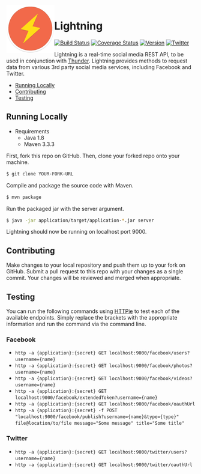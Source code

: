<img align="left" src="application/src/main/resources/logo.png">

# Lightning
[![Build Status](https://travis-ci.org/RohanNagar/lightning.svg?branch=master)](https://travis-ci.org/RohanNagar/lightning)
[![Coverage Status](https://coveralls.io/repos/github/RohanNagar/lightning/badge.svg?branch=master)](https://coveralls.io/github/RohanNagar/lightning?branch=master)
[![Version](https://img.shields.io/badge/version-v0.1.0-7f8c8d.svg)](https://github.com/RohanNagar/lightning/releases)
[![Twitter](https://img.shields.io/badge/twitter-%40RohanNagar22-00aced.svg)](http://twitter.com/RohanNagar22)

Lightning is a real-time social media REST API, to be used in conjunction with [Thunder](https://github.com/RohanNagar/thunder). Lightning provides methods to request data from various 3rd party social media services, including Facebook and Twitter.

* [Running Locally](#running-locally)
* [Contributing](#contributing)
* [Testing](#testing)

## Running Locally
- Requirements
  - Java 1.8
  - Maven 3.3.3

First, fork this repo on GitHub. Then, clone your forked repo onto your machine.

```bash
$ git clone YOUR-FORK-URL
```

Compile and package the source code with Maven.

```bash
$ mvn package
```

Run the packaged jar with the server argument.

```bash
$ java -jar application/target/application-*.jar server
```

Lightning should now be running on localhost port 9000.

## Contributing
Make changes to your local repository and push them up to your fork on GitHub.
Submit a pull request to this repo with your changes as a single commit.
Your changes will be reviewed and merged when appropriate.

## Testing
You can run the following commands using [HTTPie](https://github.com/jkbrzt/httpie) to test each of the available endpoints. Simply replace the brackets with the appropriate information and run the command via the command line.

### Facebook
- `http -a {application}:{secret} GET localhost:9000/facebook/users?username={name}`
- `http -a {application}:{secret} GET localhost:9000/facebook/photos?username={name}`
- `http -a {application}:{secret} GET localhost:9000/facebook/videos?username={name}`
- `http -a {application}:{secret} GET localhost:9000/facebook/extendedToken?username={name}`
- `http -a {application}:{secret} GET localhost:9000/facebook/oauthUrl`
- `http -a {application}:{secret} -f POST "localhost:9000/facebook/publish?username={name}&type={type}" file@location/to/file message="Some message" title="Some title"`

### Twitter
- `http -a {application}:{secret} GET localhost:9000/twitter/users?username={name}`
- `http -a {application}:{secret} GET localhost:9000/twitter/oauthUrl`
